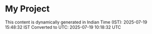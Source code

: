 # My Project

This content is dynamically generated in Indian Time (IST): 2025-07-19 15:48:32 IST
Converted to UTC: 2025-07-19 10:18:32 UTC
